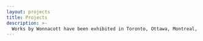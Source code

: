 ```yaml
---
layout: projects
title: Projects
description: >-
  Works by Wonnacott have been exhibited in Toronto, Ottawa, Montreal, Oregon USA and South Korea and can be found in public and private collections including the Canada Council Art Bank, The Colart Collection, Collection Loto-Québec, and the Foundation la Chapelle historique du Bon-Pasteur.
---
```

